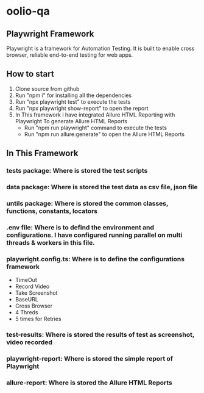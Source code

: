 # oolio-qa
## Playwright Framework
Playwright is a framework for Automation Testing. It is built to enable cross browser, reliable end-to-end testing for web apps.

## How to start

1. Clone source from github
2. Run "npm i" for installing all the dependencies
3. Run "npx playwright test" to execute the tests
4. Run "npx playwright show-report" to open the report
5. In This framework i have integrated Allure HTML Reporting with Playwright
   To generate Allure HTML Reports
   - Run "npm run playwright" command to execute the tests
   - Run "npm run allure:generate" to open the Allure HTML Reports

## In This Framework

### tests package: Where is stored the test scripts
### data package: Where is stored the test data as csv file, json file
### untils package: Where is stored the common classes, functions, constants, locators
### .env file: Where is to defind the environment and configurations. I have configured running parallel on multi threads & workers in this file.
### playwright.config.ts: Where is to define the configurations framework
   - TimeOut
   - Record Video
   - Take Screenshot
   - BaseURL
   - Cross Browser
   - 4 Threds
   - 5 times for Retries
### test-results: Where is stored the results of test as screenshot, video recorded
### playwright-report: Where is stored the simple report of Playwright
### allure-report: Where is stored the Allure HTML Reports


